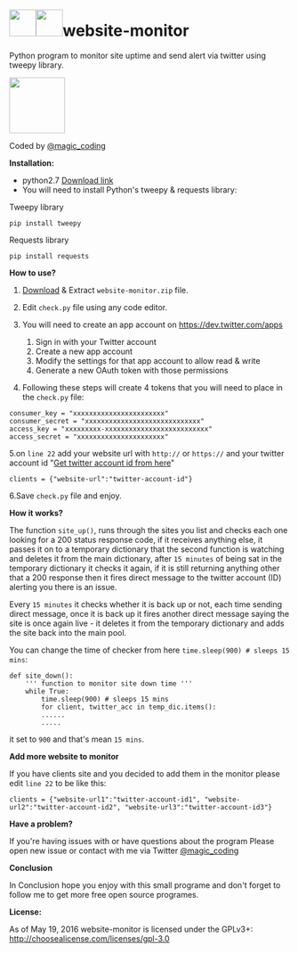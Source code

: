 # <img src="https://ee5817f8e2e9a2e34042-3365e7f0719651e5b8d0979bce83c558.ssl.cf5.rackcdn.com/python.png" width="48"><img src="http://s32.postimg.org/ujg7qagp1/monitoring_icon.png" width="48">website-monitor
Python program to monitor site uptime and send alert via twitter using tweepy library.

<img src="https://pbs.twimg.com/profile_images/709093757854072832/_m_AHgyP_400x400.jpg" width="100">

Coded by [@magic_coding](http://www.twitter.com/magic_coding)

**Installation:**

- python2.7 [Download link](https://www.python.org/download/releases/2.7/)
- You will need to install Python's tweepy & requests library:

Tweepy library
```
pip install tweepy
```
Requests library
```
pip install requests
```

**How to use?**

1. [Download](https://github.com/magic-coding/website-monitor/archive/master.zip) & Extract `website-monitor.zip` file.
2. Edit `check.py` file using any code editor.
3. You will need to create an app account on https://dev.twitter.com/apps
	1. Sign in with your Twitter account
	2. Create a new app account
	3. Modify the settings for that app account to allow read & write
	4. Generate a new OAuth token with those permissions

4. Following these steps will create 4 tokens that you will need to place in the `check.py` file:
```
consumer_key = "xxxxxxxxxxxxxxxxxxxxxxx"
consumer_secret = "xxxxxxxxxxxxxxxxxxxxxxxxxxxxx"
access_key = "xxxxxxxxx-xxxxxxxxxxxxxxxxxxxxxxxxxx"
access_secret = "xxxxxxxxxxxxxxxxxxxxxx"
```
5.on `line 22` add your website url with `http://` or `https://` and your twitter account id "[Get twitter account id from here](http://gettwitterid.com)"
```
clients = {"website-url":"twitter-account-id"}
```
6.Save `check.py` file and enjoy.

**How it works?**

The function `site_up()`, runs through the sites you list and checks each one looking for a 200 status response code, if it receives anything else, it passes it on to a temporary dictionary that the second function is watching and deletes it from the main dictionary, after `15 minutes` of being sat in the temporary dictionary it checks it again, if it is still returning anything other that a 200 response then it fires direct message to the twitter account (ID) alerting you there is an issue.

Every `15 minutes` it checks whether it is back up or not, each time sending direct message, once it is back up it fires another direct message saying the site is once again live - it deletes it from the temporary dictionary and adds the site back into the main pool.

You can change the time of checker from here `time.sleep(900) # sleeps 15 mins`:

```
def site_down():
	''' function to monitor site down time '''
	while True:
		time.sleep(900) # sleeps 15 mins
		for client, twitter_acc in temp_dic.items():
		......
		.....
```
it set to `900` and that's mean `15 mins`.

**Add more website to monitor**

If you have clients site and you decided to add them in the monitor please edit `line 22` to be like this:

```
clients = {"website-url1":"twitter-account-id1", "website-url2":"twitter-account-id2", "website-url3":"twitter-account-id3"}
```

**Have a problem?**

If you're having issues with or have questions about the program Please open new issue or contact with me via Twitter [@magic_coding](http://www.twitter.com/magic_coding)


**Conclusion**

In Conclusion hope you enjoy with this small programe and don't forget to follow me to get more free open source programes.

**License:**

As of May 19, 2016 website-monitor is licensed under the GPLv3+: http://choosealicense.com/licenses/gpl-3.0
